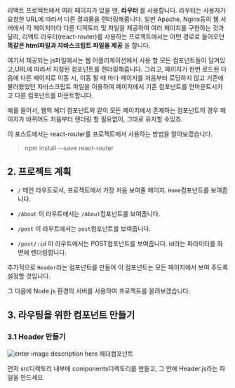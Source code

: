 
리액트 프로젝트에서 여러 페이지가 있을 땐, **라우터** 를 사용합니다. 라우터는 사용자가 요청한 URL에 따라서 다른 결과물을 렌더링해줍니다. 일반 Apache, Nginx등의 웹 서버에서 각 페이지마다 다른 디렉토리 및 파일을 제공하여 여러 페이지를 구현하는 것과 달리, 리액트 라우터(react-router)를 사용하는 프로젝트에서는 어떤 경로로 들어오던 **똑같은 html파일과 자바스크립트 파일을 제공** 을 합니다.

 여기서 제공되는 js파일에서는 웹 어플리케이션에서 사용 할 모든 컴포넌트들이 담겨있고,URL에 따라서 지정된 컴포넌트를 렌더링해줍니다. 그리고, 페이지가 한번 로드된 다음에 다른 페이지로 이동 시, 이동 될 때 마다 페이지를 처음부터 로딩하지 않고 기존에 불러왔었던 자바스크립트 파일을 이용하여 페이지에서 기존 컴포넌트를 언마운트시키고 다른 컴포넌트를 마운트합니다.

 예를 들어서, 웹의 헤더 컴포넌트와 같이 모든 페이지에서 존재하는 컴포넌트의 경우 페이지가 바뀌어도 처음부터 렌더링 할 필요없이, 그대로 유지할 수있죠.

 이 포스트에서는 react-router를 프로젝트에서 사용하는 방법을 알아보겠습니다.

  >npm install --save react-router

## 2. 프로젝트 계획
- `/` 메인 라우트로서, 프로젝트에서 가장 처음 보여줄 페이지. `Home`컴포넌트를 보여줍니다.

- `/About` 이 라우트에서는 `/About`컴포넌트를 보여줍니다.
- `/post` 이 라우트에서는 `post`컴포넌트를 보여줍니다.
- `/post/:id` 이 라우트에서는 POST컴포넌트를 보여줍니다. id라는 파라미터를 화면에 렌더링합니다.

추가적으로 `Header`라는 컴포넌트를 만들어 이 컴포넌트는 모든 페이지에서 보여 주도록 설정할 것입니다.

 그 다음에 Node.js 환경의 서버를 사용하여 프로젝트를 올려보겠습니다.

## 3. 라우팅을 위한 컴포넌트 만들기

### 3.1 Header 만들기

![enter image description here](https://velopert.com/wp-content/uploads/2017/01/Screenshot-from-2017-01-14-22-13-53.png)
헤더컴포넌트

먼저 src디렉토리 내부에 components디렉토리를 만들고, 그 안에 Header.js라는 파일을 만드세요.
